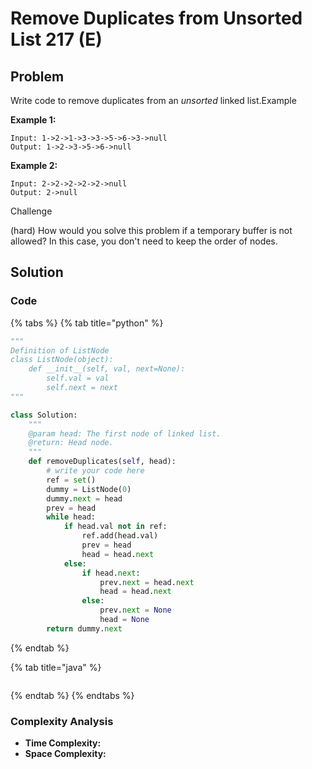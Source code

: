 # Remove Duplicates from Unsorted List 217 \(E\)

## Problem

Write code to remove duplicates from an _unsorted_ linked list.Example

**Example 1:**

```text
Input: 1->2->1->3->3->5->6->3->null
Output: 1->2->3->5->6->null
```

**Example 2:**

```text
Input: 2->2->2->2->2->null
Output: 2->null
```

Challenge

\(hard\) How would you solve this problem if a temporary buffer is not allowed? In this case, you don't need to keep the order of nodes.

## Solution 

### Code

{% tabs %}
{% tab title="python" %}
```python
"""
Definition of ListNode
class ListNode(object):
    def __init__(self, val, next=None):
        self.val = val
        self.next = next
"""

class Solution:
    """
    @param head: The first node of linked list.
    @return: Head node.
    """
    def removeDuplicates(self, head):
        # write your code here
        ref = set()
        dummy = ListNode(0)
        dummy.next = head
        prev = head
        while head:
            if head.val not in ref:
                ref.add(head.val)
                prev = head
                head = head.next
            else: 
                if head.next:
                    prev.next = head.next
                    head = head.next
                else:
                    prev.next = None
                    head = None
        return dummy.next
```
{% endtab %}

{% tab title="java" %}
```

```
{% endtab %}
{% endtabs %}

### Complexity Analysis

* **Time Complexity:**
* **Space Complexity:**

